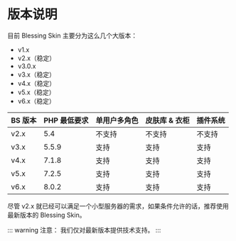 # 版本说明

目前 Blessing Skin 主要分为这么几个大版本：

- v1.x
- v2.x（稳定）
- v3.0.x
- v3.x（稳定）
- v4.x（稳定）
- v5.x（稳定）
- v6.x（稳定）

| BS 版本 | PHP 最低要求 | 单用户多角色 | 皮肤库 & 衣柜 | 插件系统 |
| ----- | -------- | ------ | -------- | ---- |
| v2.x  | 5.4      | 不支持    | 不支持      | 不支持  |
| v3.x  | 5.5.9    | 支持     | 支持       | 支持   |
| v4.x  | 7.1.8    | 支持     | 支持       | 支持   |
| v5.x  | 7.2.5    | 支持     | 支持       | 支持   |
| v6.x  | 8.0.2    | 支持     | 支持       | 支持   |

尽管 v2.x 就已经可以满足一个小型服务器的需求，如果条件允许的话，推荐使用最新版本的 Blessing Skin。

::: warning 注意：
我们仅对最新版本提供技术支持。
:::
